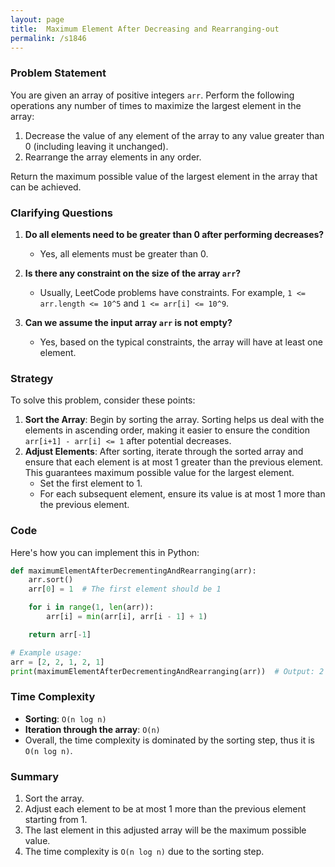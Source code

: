 ```yaml
---
layout: page
title:  Maximum Element After Decreasing and Rearranging-out
permalink: /s1846
---
```


### Problem Statement
You are given an array of positive integers `arr`. Perform the following operations any number of times to maximize the largest element in the array:
1. Decrease the value of any element of the array to any value greater than 0 (including leaving it unchanged).
2. Rearrange the array elements in any order.

Return the maximum possible value of the largest element in the array that can be achieved.

### Clarifying Questions
1. **Do all elements need to be greater than 0 after performing decreases?**
   - Yes, all elements must be greater than 0.
  
2. **Is there any constraint on the size of the array `arr`?**
   - Usually, LeetCode problems have constraints. For example, `1 <= arr.length <= 10^5` and `1 <= arr[i] <= 10^9`.

3. **Can we assume the input array `arr` is not empty?**
   - Yes, based on the typical constraints, the array will have at least one element.

### Strategy
To solve this problem, consider these points:
1. **Sort the Array**: Begin by sorting the array. Sorting helps us deal with the elements in ascending order, making it easier to ensure the condition `arr[i+1] - arr[i] <= 1` after potential decreases.
2. **Adjust Elements**: After sorting, iterate through the sorted array and ensure that each element is at most 1 greater than the previous element. This guarantees maximum possible value for the largest element.
   - Set the first element to 1.
   - For each subsequent element, ensure its value is at most 1 more than the previous element.
   
### Code
Here's how you can implement this in Python:

```python
def maximumElementAfterDecrementingAndRearranging(arr):
    arr.sort()
    arr[0] = 1  # The first element should be 1

    for i in range(1, len(arr)):
        arr[i] = min(arr[i], arr[i - 1] + 1)

    return arr[-1]

# Example usage:
arr = [2, 2, 1, 2, 1]
print(maximumElementAfterDecrementingAndRearranging(arr))  # Output: 2
```

### Time Complexity
- **Sorting**: `O(n log n)`
- **Iteration through the array**: `O(n)`
- Overall, the time complexity is dominated by the sorting step, thus it is `O(n log n)`.

### Summary
1. Sort the array.
2. Adjust each element to be at most 1 more than the previous element starting from 1.
3. The last element in this adjusted array will be the maximum possible value.
4. The time complexity is `O(n log n)` due to the sorting step.